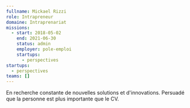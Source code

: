```yaml
---
fullname: Mickael Rizzi
role: Intrapreneur
domaine: Intraprenariat
missions:
  - start: 2018-05-02
    end: 2021-06-30
    status: admin
    employer: pole-emploi
    startups:
      - perspectives
startups:
  - perspectives
teams: []
---
```

En recherche constante de nouvelles solutions et d'innovations. Persuadé que la personne est plus importante que le CV.